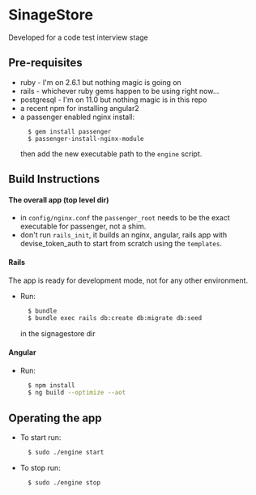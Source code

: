 # SinageStore
Developed for a code test interview stage
## Pre-requisites
- ruby - I'm on 2.6.1 but nothing magic is going on
- rails - whichever ruby gems happen to be using right now...
- postgresql - I'm on 11.0 but nothing magic is in this repo
- a recent npm for installing angular2
- a passenger enabled nginx install:
  ```
    $ gem install passenger
    $ passenger-install-nginx-module
  ```
  then add the new executable path to the `engine` script.


## Build Instructions
#### The overall app (top level dir)
- in `config/nginx.conf` the `passenger_root` needs to be the exact executable for passenger, not a shim.
- don't run `rails_init`, it builds an nginx, angular, rails app with devise_token_auth to start from scratch
  using the `templates`.
#### Rails
The app is ready for development mode, not for any other environment.
- Run:
  ```bash
    $ bundle
    $ bundle exec rails db:create db:migrate db:seed
  ```
  in the signagestore dir
#### Angular
- Run:
  ```bash
    $ npm install
    $ ng build --optimize --aot
  ```

## Operating the app
- To start run:
  ```bash
    $ sudo ./engine start
  ```
- To stop run:
  ```bash
    $ sudo ./engine stop
  ```
